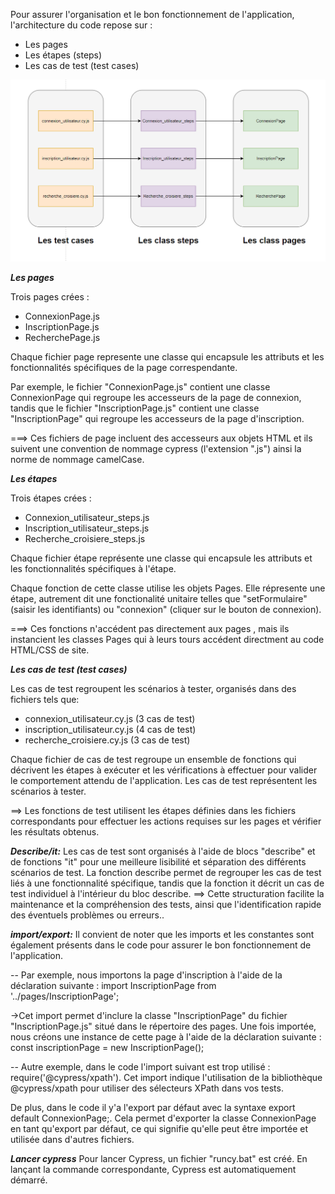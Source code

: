 
Pour assurer l'organisation et le bon fonctionnement de l'application, l'architecture du code repose sur :

- Les pages
- Les étapes (steps) 
- Les cas de test (test cases)


![Diagramme](diagramme.PNG)


***Les pages***

Trois pages crées :
- ConnexionPage.js
- InscriptionPage.js
- RecherchePage.js
  
Chaque fichier page represente une classe qui encapsule les attributs et les fonctionnalités spécifiques de la page correspendante.

Par exemple, le fichier "ConnexionPage.js" contient une classe  ConnexionPage qui regroupe les accesseurs de la page de connexion, tandis que le fichier "InscriptionPage.js" contient une classe "InscriptionPage"  qui regroupe les accesseurs de la page d'inscription.

===> Ces fichiers de page incluent des accesseurs aux objets HTML et ils suivent une convention de nommage cypress (l'extension ".js") ainsi la norme de nommage camelCase. 

***Les étapes***

Trois étapes crées :

- Connexion_utilisateur_steps.js
- Inscription_utilisateur_steps.js
- Recherche_croisiere_steps.js

Chaque fichier étape représente une classe qui encapsule les attributs et les fonctionnalités spécifiques à l'étape.

Chaque fonction de cette classe utilise les objets Pages. Elle répresente une étape, autrement dit une fonctionalité unitaire telles que "setFormulaire" (saisir les identifiants) ou "connexion" (cliquer sur le bouton de connexion). 

===> Ces fonctions n'accédent pas directement aux pages , mais ils instancient les classes Pages qui à leurs tours accédent directment au code HTML/CSS de site.

***Les cas de test (test cases)***

Les cas de test regroupent les scénarios à tester, organisés dans des fichiers tels que:
- connexion_utilisateur.cy.js (3 cas de test)
- inscription_utilisateur.cy.js (4 cas de test)
- recherche_croisiere.cy.js (3 cas de test)

Chaque fichier de cas de test regroupe un ensemble de fonctions qui décrivent les étapes à exécuter et les vérifications à effectuer pour valider le comportement attendu de l'application. Les cas de test représentent les scénarios à tester.

==> Les fonctions de test utilisent les étapes définies dans les fichiers correspondants pour effectuer les actions requises sur les pages et vérifier les résultats obtenus.


***Describe/it:***
Les cas de test sont organisés à l'aide de blocs "describe" et de fonctions "it" pour une meilleure lisibilité et séparation des différents scénarios de test. La fonction describe permet de regrouper les cas de test liés à une fonctionnalité spécifique, tandis que la fonction it décrit un cas de test individuel à l'intérieur du bloc describe.
==> Cette structuration facilite la maintenance et la compréhension des tests, ainsi que l'identification rapide des éventuels problèmes ou erreurs.. 

***import/export:***
Il convient de noter que les imports et les constantes sont également présents dans le code pour assurer le bon fonctionnement de l'application.

-- Par exemple, nous importons la page d'inscription à l'aide de la déclaration suivante : import InscriptionPage from '../pages/InscriptionPage';

->Cet import permet d'inclure la classe "InscriptionPage" du fichier "InscriptionPage.js" situé dans le répertoire des pages. Une fois importée, nous créons une instance de cette page à l'aide de la déclaration suivante : const inscriptionPage = new InscriptionPage();

-- Autre exemple, dans le code l'import suivant est trop utilisé : require('@cypress/xpath'). Cet import indique l'utilisation de la bibliothèque @cypress/xpath pour utiliser des sélecteurs XPath dans vos tests.

De plus, dans le code il y'a l'export par défaut avec la syntaxe export default ConnexionPage;. Cela permet d'exporter la classe ConnexionPage en tant qu'export par défaut, ce qui signifie qu'elle peut être importée et utilisée dans d'autres fichiers.

***Lancer cypress***
Pour lancer Cypress, un fichier "runcy.bat" est créé. En lançant la commande correspondante, Cypress est automatiquement démarré.












